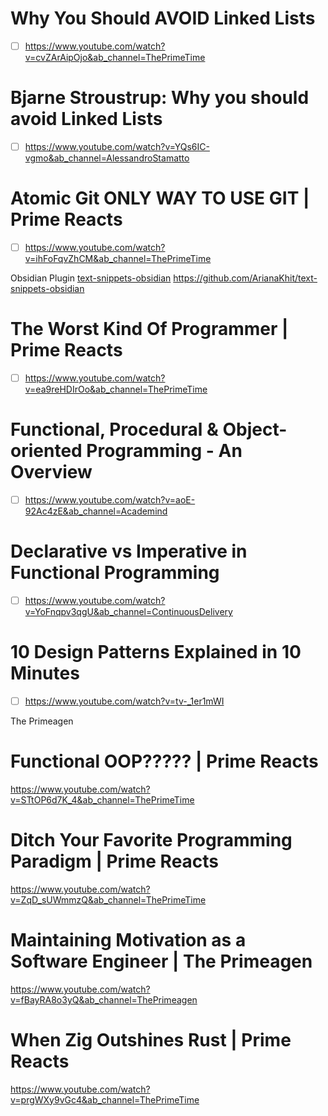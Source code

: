 # Why You Should AVOID Linked Lists
- [ ] https://www.youtube.com/watch?v=cvZArAipOjo&ab_channel=ThePrimeTime
# Bjarne Stroustrup: Why you should avoid Linked Lists
- [ ] https://www.youtube.com/watch?v=YQs6IC-vgmo&ab_channel=AlessandroStamatto
# Atomic Git ONLY WAY TO USE GIT | Prime Reacts
- [ ] https://www.youtube.com/watch?v=ihFoFqvZhCM&ab_channel=ThePrimeTime

Obsidian Plugin [text-snippets-obsidian](https://github.com/ArianaKhit/text-snippets-obsidian)
https://github.com/ArianaKhit/text-snippets-obsidian

# The Worst Kind Of Programmer | Prime Reacts
- [ ] https://www.youtube.com/watch?v=ea9reHDIrOo&ab_channel=ThePrimeTime
# Functional, Procedural & Object-oriented Programming - An Overview
- [ ] https://www.youtube.com/watch?v=aoE-92Ac4zE&ab_channel=Academind
# Declarative vs Imperative in Functional Programming
- [ ] https://www.youtube.com/watch?v=YoFnqpv3qgU&ab_channel=ContinuousDelivery
# 10 Design Patterns Explained in 10 Minutes
- [ ] https://www.youtube.com/watch?v=tv-_1er1mWI

The Primeagen
# Functional OOP????? | Prime Reacts
https://www.youtube.com/watch?v=STtOP6d7K_4&ab_channel=ThePrimeTime
# Ditch Your Favorite Programming Paradigm | Prime Reacts
https://www.youtube.com/watch?v=ZqD_sUWmmzQ&ab_channel=ThePrimeTime
# Maintaining Motivation as a Software Engineer | The Primeagen
https://www.youtube.com/watch?v=fBayRA8o3yQ&ab_channel=ThePrimeagen
# When Zig Outshines Rust | Prime Reacts
https://www.youtube.com/watch?v=prgWXy9vGc4&ab_channel=ThePrimeTime